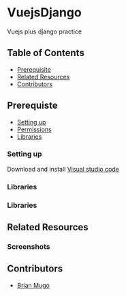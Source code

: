 # VuejsDjango
Vuejs plus django practice

## Table of Contents
- [Prerequisite](#Prerequisite)
- [Related Resources](#Related)
- [Contributors](#Contributors)

## Prerequiste
- [Setting up](#Setting)
- [Permissions](#Permissions)
- [Libraries](#Libraries)

### Setting up
Download and install [Visual studio code](https://code.visualstudio.com/download)

### Libraries

### Libraries

## Related Resources

### Screenshots

## Contributors
- [Brian Mugo](https://github.com/brayomugo15/)
